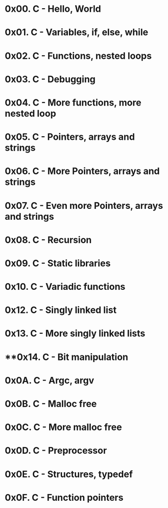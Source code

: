 # **0x00. C - Hello, World**

# **0x01. C - Variables, if, else, while**

# **0x02. C - Functions, nested loops**

# **0x03. C - Debugging**

# **0x04. C - More functions, more nested loop** 

# **0x05. C - Pointers, arrays and strings**

# **0x06. C - More Pointers, arrays and strings**

# **0x07. C - Even more Pointers, arrays and strings**

# **0x08. C - Recursion**

# **0x09. C - Static libraries**

# **0x10. C - Variadic functions**

# **0x12. C - Singly linked list**

# **0x13. C - More singly linked lists**

# **0x14. C - Bit manipulation

# **0x0A. C - Argc, argv**

# **0x0B. C - Malloc free**

# **0x0C. C - More malloc free**

# **0x0D. C - Preprocessor**

# **0x0E. C - Structures, typedef**

# **0x0F. C - Function pointers**
